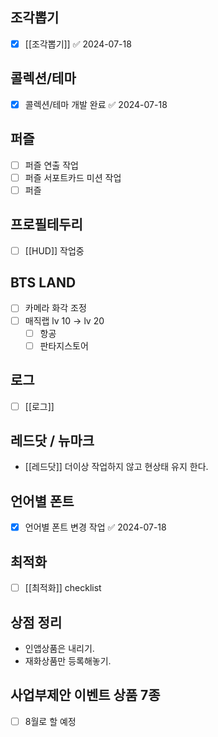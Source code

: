 

## 조각뽑기
- [x] [[조각뽑기]] ✅ 2024-07-18

## 콜렉션/테마
- [x] 콜렉션/테마 개발 완료 ✅ 2024-07-18


## 퍼즐 
- [ ] 퍼즐 연출 작업
- [ ] 퍼즐 서포트카드 미션 작업
- [ ] 퍼즐  

## 프로필테두리
- [ ]  [[HUD]]  작업중

## BTS LAND
- [ ] 카메라 화각 조정
- [ ] 매직랩 lv 10 -> lv 20 
	- [ ] 항공
	- [ ] 판타지스토어

## 로그
- [ ]  [[로그]] 


## 레드닷 / 뉴마크 
 - [[레드닷]] 더이상 작업하지 않고 현상태 유지 한다. 


## 언어별 폰트
- [x] 언어별 폰트 변경 작업 ✅ 2024-07-18


## 최적화
- [ ] [[최적화]] checklist



## 상점 정리 
 - 인앱상품은 내리기. 
 - 재화상품만 등록해놓기.
## 사업부제안 이벤트 상품 7종
- [ ]  8월로 할 예정